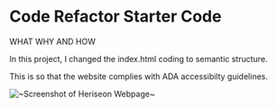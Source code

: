 # Code Refactor Starter Code

WHAT WHY AND HOW

In this project, I changed the index.html coding to semantic structure.

This is so that the website complies with ADA accessibilty guidelines.


![~Screenshot of Heriseon Webpage~](http://github.com/[user]/[repo]/blob/[branch]/image.jpg?raw=true)
